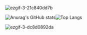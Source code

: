 ![ezgif-3-21c840dd7b](https://user-images.githubusercontent.com/88912978/211168451-5543b614-55d4-474e-bf29-0444e526f959.gif)


![Anurag's GitHub stats](https://github-readme-stats.vercel.app/api?username=karenlisboa&theme=aura&show_icons=true)![Top Langs](https://github-readme-stats.vercel.app/api/top-langs/?username=karenlisboa&theme=aura&show_icons=true)

![ezgif-3-dc8d0892da](https://user-images.githubusercontent.com/88912978/211168620-94a39194-b47f-4ed3-936b-9ed84d236422.gif)





